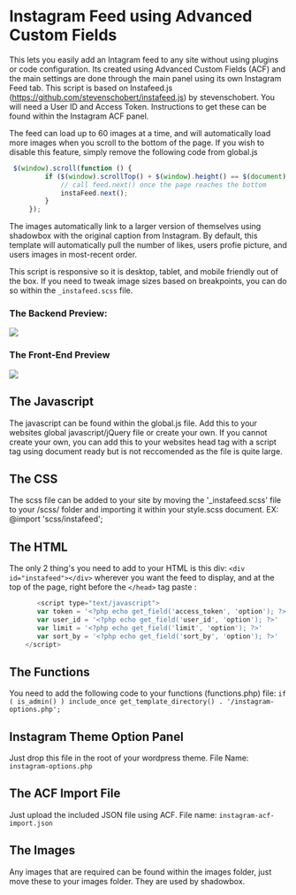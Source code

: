 # Instagram Feed using Advanced Custom Fields
This lets you easily add an Intagram feed to any site without using plugins or code configuration. Its created using Advanced Custom Fields (ACF) and the main settings are done through the main panel using its own Instagram Feed tab. This script is based on Instafeed.js (https://github.com/stevenschobert/instafeed.js) by stevenschobert. You will need a User ID and Access Token. Instructions to get these can be found within the Instagram ACF panel.

The feed can load up to 60 images at a time, and will automatically load more images when you scroll to the bottom of the page. If you wish to disable this feature, simply remove the following code from global.js

```javascript
 $(window).scroll(function () {
         if ($(window).scrollTop() + $(window).height() == $(document).height()) {
             // call feed.next() once the page reaches the bottom
             instaFeed.next();
         }
     });
```
The images automatically link to a larger version of themselves using shadowbox with the original caption from Instagram. By default, this template will automatically pull the number of likes, users profie picture, and users images in most-recent order. 

This script is responsive so it is desktop, tablet, and mobile friendly out of the box. If you need to tweak image sizes based on breakpoints, you can do so within the ```_instafeed.scss``` file. 

### The Backend Preview:
<img src="https://image.ibb.co/d0Zi4b/instafeed_panel.png">

### The Front-End Preview
<img src="https://image.ibb.co/nDaUcw/preview.png">

## The Javascript
The javascript can be found within the global.js file. Add this to your websites global javascript/jQuery file or create your own. If you cannot create your own, you can add this to your websites head tag with a script tag using document ready but is not reccomended as the file is quite large. 


## The CSS
The scss file can be added to your site by moving the '_instafeed.scss' file to your /scss/ folder and importing it within your style.scss document.
EX: @import 'scss/instafeed'; 


## The HTML
The only 2 thing's you need to add to your HTML is this div: ```<div id="instafeed"></div>``` wherever you want the feed to display, and at the top of the page, right before the ```</head>``` tag paste :

``` javascript
       <script type="text/javascript">
       var token = '<?php echo get_field('access_token', 'option'); ?>'
       var user_id = '<?php echo get_field('user_id', 'option'); ?>'
       var limit = '<?php echo get_field('limit', 'option'); ?>'
       var sort_by = '<?php echo get_field('sort_by', 'option'); ?>'
    </script>
```

## The Functions
You need to add the following code to your functions (functions.php) file: ```if ( is_admin() ) include_once get_template_directory() . '/instagram-options.php';```


## Instagram Theme Option Panel
Just drop this file in the root of your wordpress theme. File Name: ```instagram-options.php```


## The ACF Import File
Just upload the included JSON file using ACF. File name: ```instagram-acf-import.json```

## The Images
Any images that are required can be found within the images folder, just move these to your images folder. They are used by shadowbox.
